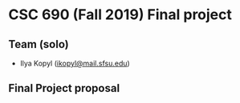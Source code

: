 # CSC 690 (Fall 2019) Final project

## Team (solo)
- Ilya Kopyl (ikopyl@mail.sfsu.edu)


## Final Project proposal
